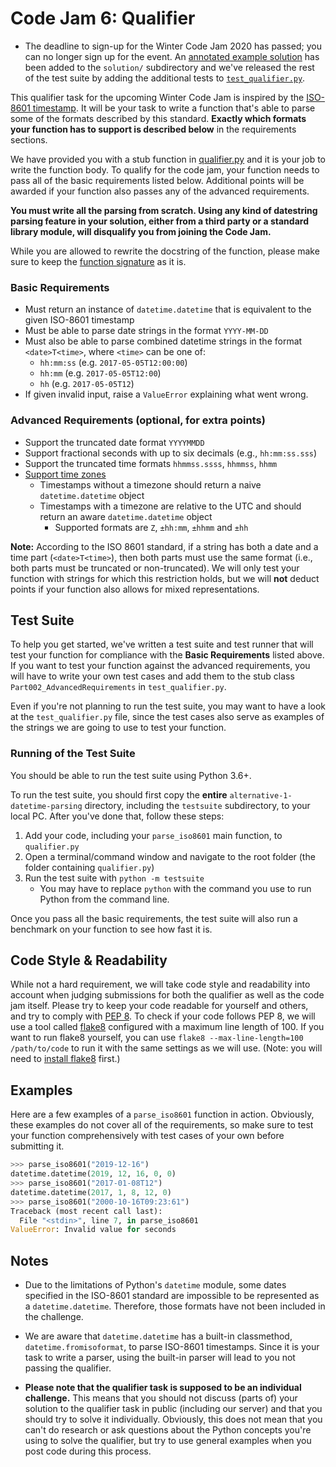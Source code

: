 # Code Jam 6: Qualifier

- The deadline to sign-up for the Winter Code Jam 2020 has passed; you can no longer sign up for the event. An [annotated example solution](solution/solution.py) has been added to the `solution/` subdirectory and we've released the rest of the test suite by adding the additional tests to [`test_qualifier.py`](test_qualifier.py).

This qualifier task for the upcoming Winter Code Jam is inspired by the [ISO-8601 timestamp](https://www.iso.org/iso-8601-date-and-time-format.html). It will be your task to write a function that's able to parse some of the formats described by this standard. **Exactly which formats your function has to support is described below** in the requirements sections.

We have provided you with a stub function in [qualifier.py](./qualifier.py) and it is your job to write the function body. To qualify for the code jam, your function needs to pass all of the basic requirements listed below. Additional points will be awarded if your function also passes any of the advanced requirements.

**You must write all the parsing from scratch. Using any kind of datestring parsing feature in your solution, either from a third party or a standard library module, will disqualify you from joining the Code Jam.**

While you are allowed to rewrite the docstring of the function, please make sure to keep the [function signature](https://www.pythonlikeyoumeanit.com/Module2_EssentialsOfPython/Functions.html#The-def-Statement) as it is.

### Basic Requirements
  - Must return an instance of `datetime.datetime` that is equivalent to the given ISO-8601 timestamp
  - Must be able to parse date strings in the format `YYYY-MM-DD`
  - Must also be able to parse combined datetime strings in the format `<date>T<time>`, where `<time>` can be one of:
     - `hh:mm:ss`  (e.g. `2017-05-05T12:00:00`)
     - `hh:mm`     (e.g. `2017-05-05T12:00`)
     - `hh`        (e.g. `2017-05-05T12`)
  - If given invalid input, raise a `ValueError` explaining what went wrong.

### Advanced Requirements (optional, for extra points)
  - Support the truncated date format `YYYYMMDD`
  - Support fractional seconds with up to six decimals (e.g., `hh:mm:ss.sss`)
  - Support the truncated time formats `hhmmss.ssss`, `hhmmss`, `hhmm`
  - [Support time zones](https://en.wikipedia.org/wiki/ISO_8601#Time_zone_designators)
    - Timestamps without a timezone should return a naive `datetime.datetime` object
    - Timestamps with a timezone are relative to the UTC and should return an aware `datetime.datetime` object
      - Supported formats are `Z`, `±hh:mm`, `±hhmm` and `±hh`

**Note:** According to the ISO 8601 standard, if a string has both a date and a time part (`<date>T<time>`), then both parts must use the same format (i.e., both parts must be truncated or non-truncated). We will only test your function with strings for which this restriction holds, but we will **not** deduct points if your function also allows for mixed representations.

## Test Suite
To help you get started, we've written a test suite and test runner that will test your function for compliance with the **Basic Requirements** listed above. If you want to test your function against the advanced requirements, you will have to write your own test cases and add them to the stub class `Part002_AdvancedRequirements` in `test_qualifier.py`.

Even if you're not planning to run the test suite, you may want to have a look at the `test_qualifier.py` file, since the test cases also serve as examples of the strings we are going to use to test your function.

### Running of the Test Suite
You should be able to run the test suite using Python 3.6+.

To run the test suite, you should first copy the **entire** `alternative-1-datetime-parsing` directory, including the `testsuite` subdirectory, to your local PC. After you've done that, follow these steps:

1. Add your code, including your `parse_iso8601` main function, to `qualifier.py`
2. Open a terminal/command window and navigate to the root folder (the folder containing `qualifier.py`)
3. Run the test suite with `python -m testsuite`
    - You may have to replace `python` with the command you use to run Python from the command line.

Once you pass all the basic requirements, the test suite will also run a benchmark on your function to see how fast it is.

## Code Style & Readability
While not a hard requirement, we will take code style and readability into account when judging submissions for both the qualifier as well as the code jam itself. Please try to keep your code readable for yourself and others, and try to comply with [PEP 8](https://www.python.org/dev/peps/pep-0008/). To check if your code follows PEP 8, we will use a tool called [flake8](http://flake8.pycqa.org/en/latest/) configured with a maximum line length of 100. If you want to run flake8 yourself, you can use `flake8 --max-line-length=100 /path/to/code` to run it with the same settings as we will use. (Note: you will need to [install flake8](http://flake8.pycqa.org/en/latest/index.html#installation) first.)

## Examples
Here are a few examples of a `parse_iso8601` function in action. Obviously, these examples do not cover all of the requirements, so make sure to test your function comprehensively with test cases of your own before submitting it.

```py
>>> parse_iso8601("2019-12-16")
datetime.datetime(2019, 12, 16, 0, 0)
>>> parse_iso8601("2017-01-08T12")
datetime.datetime(2017, 1, 8, 12, 0)
>>> parse_iso8601("2000-10-16T09:23:61")
Traceback (most recent call last):
  File "<stdin>", line 7, in parse_iso8601
ValueError: Invalid value for seconds
```

## Notes
- Due to the limitations of Python's `datetime` module, some dates specified in the ISO-8601 standard are impossible to be represented as a `datetime.datetime`. Therefore, those formats have not been included in the challenge.

- We are aware that `datetime.datetime` has a built-in classmethod, `datetime.fromisoformat`, to parse ISO-8601 timestamps. Since it is your task to write a parser, using the built-in parser will lead to you not passing the qualifier.

- **Please note that the qualifier task is supposed to be an individual challenge.** This means that you should not discuss (parts of) your solution to the qualifier task in public (including our server) and that you should try to solve it individually. Obviously, this does not mean that you can't do research or ask questions about the Python concepts you're using to solve the qualifier, but try to use general examples when you post code during this process.
